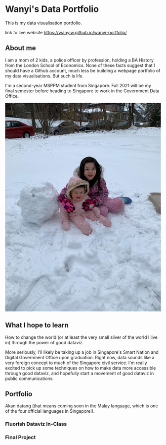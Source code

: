 # Wanyi's Data Portfolio
This is my data visualisation portfolio. 

link to live website https://wanyiw.github.io/wanyi-portfolio/

## About me

I am a mom of 2 kids, a police officer by profession, holding a BA History from the London School of Economics. None of these facts suggest that I should have a Github account, much less be building a webpage portfolio of my data visualisations. But such is life. 

I'm a second-year MSPPM student from Singapore. Fall 2021 will be my final semester before heading to Singapore to work in the Government Data Office. 

![my kids](/kids.jpeg)

## What I hope to learn 

How to change the world (or at least the very small sliver of the world I live in) through the power of good dataviz. 

More seriously, I'll likely be taking up a job in Singapore's Smart Nation and Digital Government Office upon graduation. Right now, data sounds like a very foreign concept to much of the Singapore civil service. I'm really excited to pick up some techniques on how to make data more accessible through good dataviz, and hopefully start a movement of good dataviz in public communications.

## Portfolio

Akan datang (that means coming soon in the Malay language, which is one of the four official languages in Singapore!).

### Fluorish Dataviz In-Class

<div class="flourish-embed flourish-chart" data-src="visualisation/7205591"><script src="https://public.flourish.studio/resources/embed.js"></script></div>

### Final Project
